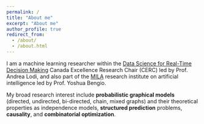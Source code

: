 ```yaml
---
permalink: /
title: "About me"
excerpt: "About me"
author_profile: true
redirect_from: 
  - /about/
  - /about.html
---
```


I am a machine learning researcher within the [Data Science for Real-Time Decision Making](http://cerc-datascience.polymtl.ca) Canada Excellence Research Chair (CERC) led by Prof. Andrea Lodi, and also part of the [MILA](https://mila.quebec/mila/) research institute on artificial intelligence led by Prof. Yoshua Bengio.

My broad research interest include **probabilistic graphical models** (directed, undirected, bi-directed, chain, mixed graphs) and their theoretical properties as independence models, **structured prediction** problems, **causality**, and **combinatorial optimization**.
